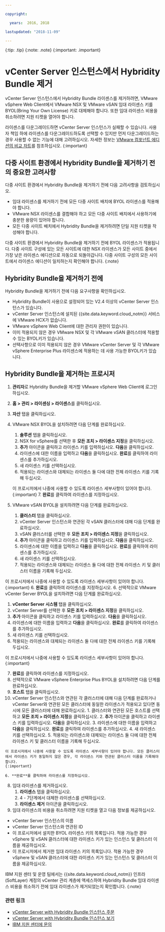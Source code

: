 ```yaml
---

copyright:

  years:  2016, 2018

lastupdated: "2018-11-09"

---
```


{:tip: .tip}
{:note: .note}
{:important: .important}

# vCenter Server 인스턴스에서 Hybridity Bundle 제거

vCenter Server 인스턴스에서 Hybridity Bundle 라이센스를 제거하려면, VMware vSphere Web Client에서 VMware NSX 및 VMware vSAN 임대 라이센스 키를 BYOL(Bring Your Own License) 키로 대체해야 합니다. 또한 임대 라이센스 비용을 취소하려면 지원 티켓을 열어야 합니다.

라이센스를 다운그레이드하면 vCenter Server 인스턴스가 실패할 수 있습니다. 사용자 책임 하에 라이센스를 다운그레이드하도록 선택할 수 있지만 먼저 다운그레이드하는 경우 사용할 수 없는 기능에 대해 고려하십시오. 자세한 정보는 [VMware 컴포넌트 에디션의 비교 차트](../archiref/solution/appendix.html)를 참조하십시오.
{:important}

## 다중 사이트 환경에서 Hybridity Bundle을 제거하기 전의 중요한 고려사항

다중 사이트 환경에서 Hybridity Bundle을 제거하기 전에 다음 고려사항을 검토하십시오.

* 임대 라이센스를 제거하기 전에 모든 다중 사이트 배치에 BYOL 라이센스를 적용해야 합니다.
* VMware NSX 라이센스를 결합해야 하고 모든 다중 사이트 배치에서 사용하기에 충분한 용량이 있어야 합니다.
* 모든 다중 사이트 배치에서 Hybridity Bundle을 제거하려면 단일 지원 티켓을 작성해야 합니다.

다중 사이트 환경에서 Hybridity Bundle을 제거하기 전에 BYOL 라이센스가 적용됩니다. 다중 사이트 구성에 있는 모든 사이트에 대한 NSX 라이센스가 모든 사이트 중에서 가장 낮은 라이센스 에디션으로 자동으로 되돌아갑니다. 다중 사이트 구성의 모든 사이트에서 라이센스 에디션이 일치하는지 확인해야 합니다.
{:note}

## Hybridity Bundle을 제거하기 전에

Hybridity Bundle을 제거하기 전에 다음 요구사항을 확인하십시오.

* Hybridity Bundle이 사용으로 설정되어 있는 V2.4 이상의 vCenter Server 인스턴스가 있습니다.
* vCenter Server 인스턴스에 설치된 {{site.data.keyword.cloud_notm}} 서비스에 VMware HCX가 없습니다.
* VMware vSphere Web Client에 대한 관리자 권한이 있습니다.
* 이미 적용되지 않은 경우 VMware NSX 및 각 VMware vSAN 클러스터에 적용할 수 있는 BYOL키가 있습니다.
* 선택사항으로 이미 적용되지 않은 경우 VMware vCenter Server 및 각 VMware vSphere Enterprise Plus 라이센스에 적용하는 데 사용 가능한 BYOL키가 있습니다.

## Hybridity Bundle을 제거하는 프로시저

1. **관리자**로 Hybridity Bundle을 제거할 VMware vSphere Web Client에 로그인하십시오.
2. **홈 > 관리 > 라이센싱 > 라이센스**를 클릭하십시오.
3. **자산** 탭을 클릭하십시오.
4. VMware NSX BYOL을 설치하려면 다음 단계를 완료하십시오.
   1. **솔루션** 탭을 클릭하십시오.
   2. NSX for vSphere를 선택한 후 **모든 조치 > 라이센스 지정**을 클릭하십시오.
   3. **추가** 아이콘을 클릭하고 라이센스 키를 입력하십시오. **다음**을 클릭하십시오.
   4. 라이센스에 대한 이름을 입력하고 **다음**을 클릭하십시오. **완료**를 클릭하여 라이센스를 추가하십시오.
   5. 새 라이센스 키를 선택하십시오.
   6. 적용되는 라이센스와 대체되는 라이센스 둘 다에 대한 전체 라이센스 키를 기록해 두십시오.

   이 프로시저에서 나중에 사용할 수 있도록 라이센스 세부사항이 있어야 합니다.
   {:important}
   7. **완료**를 클릭하여 라이센스를 지정하십시오.
5. VMware vSAN BYOL을 설치하려면 다음 단계를 완료하십시오.
   1. **클러스터** 탭을 클릭하십시오.
   2. vCenter Server 인스턴스와 연관된 각 vSAN 클러스터에 대해 다음 단계를 완료하십시오.
    1. vSAN 클러스터를 선택한 후 **모든 조치 > 라이센스 지정**을 클릭하십시오.
    2. **추가** 아이콘을 클릭하고 라이센스 키를 입력하십시오. **다음**을 클릭하십시오.
    3. 라이센스에 대한 이름을 입력하고 **다음**을 클릭하십시오. **완료**를 클릭하여 라이센스를 추가하십시오.
    4. 새 라이센스 키를 선택하십시오.
    5. 적용되는 라이센스와 대체되는 라이센스 둘 다에 대한 전체 라이센스 키 및 클러스터 이름을 기록해 두십시오.

이 프로시저에서 나중에 사용할 수 있도록 라이센스 세부사항이 있어야 합니다.
    {:important}
    6. **완료**를 클릭하여 라이센스를 지정하십시오.
6. 선택적으로 VMware vCenter Server BYOL을 설치하려면 다음 단계를 완료하십시오.
   1. **vCenter Server 시스템** 탭을 클릭하십시오.
   2. vCenter Server를 선택한 후 **모든 조치 > 라이센스 지정**을 클릭하십시오.
   3. **추가** 아이콘을 클릭하고 라이센스 키를 입력하십시오. **다음**을 클릭하십시오.
   4. 라이센스에 대한 이름을 입력하고 **다음**을 클릭하십시오. **완료**를 클릭하여 라이센스를 추가하십시오.
   5. 새 라이센스 키를 선택하십시오.
   6. 적용되는 라이센스와 대체되는 라이센스 둘 다에 대한 전체 라이센스 키를 기록해 두십시오.

   이 프로시저에서 나중에 사용할 수 있도록 라이센스 세부사항이 있어야 합니다.
   {:important}

   7. **완료**를 클릭하여 라이센스를 지정하십시오.
7. 선택적으로 VMware vSphere Enterprise Plus BYOL을 설치하려면 다음 단계를 완료하십시오.
  1. **호스트** 탭을 클릭하십시오.
  2. vCenter Server 인스턴스와 연관된 각 클러스터에 대해 다음 단계를 완료하거나 vCenter Server와 연관된 모든 클러스터에 동일한 라이센스가 적용되고 있다면 동시에 모든 클러스터에 대해 완료하십시오.
    1. 클러스터와 연관된 모든 호스트를 선택하고 **모든 조치 > 라이센스 지정**을 클릭하십시오.
    2. **추가** 아이콘을 클릭하고 라이센스 키를 입력하십시오. **다음**을 클릭하십시오.
    3. 라이센스에 대한 이름을 입력하고 **다음**을 클릭하십시오. **완료**를 클릭하여 라이센스를 추가하십시오.
    4. 새 라이센스 키를 선택하십시오.
    5. 적용되는 라이센스와 대체되는 라이센스 둘 다에 대한 전체 라이센스 키 및 클러스터 이름을 기록해 두십시오.

    이 프로시저에서 나중에 사용할 수 있도록 라이센스 세부사항이 있어야 합니다. 모든 클러스터에서 라이센스 키가 동일하지 않은 경우, 각 라이센스 키와 연관된 클러스터 이름을 기록해야 합니다.
    {:important}

    6. **완료**를 클릭하여 라이센스를 지정하십시오.
8. 임대 라이센스를 제거하십시오.
   1. **라이센스** 탭을 클릭하십시오.
   2. 4 - 7단계에서 대체한 라이센스를 선택하십시오.
   3. **라이센스 제거** 아이콘을 클릭하십시오.
9. 임대 라이센스의 비용을 취소하려면 지원 티켓을 열고 다음 정보를 제공하십시오.
  * vCenter Server 인스턴스의 이름
  * vCenter Server 인스턴스와 연관된 ID
  * 이 프로시저에서 설치한 BYOL 라이센스 키의 목록입니다. 적용 가능한 경우 vSphere 및 vSAN 클러스터에 대한 라이센스 키가 있는 인스턴스 및 클러스터 이름을 제공하십시오.
  * 이 프로시저에서 제거한 임대 라이센스 키의 목록입니다. 적용 가능한 경우 vSphere 및 vSAN 클러스터에 대한 라이센스 키가 있는 인스턴스 및 클러스터 이름을 제공하십시오.

  IBM 지원 센터 및 운영 팀에서는 {{site.data.keyword.cloud_notm}} 인프라(SoftLayer) 계정의 vCenter 관리 계층에 액세스하여 Hybridity Bundle 임대 라이센스 비용을 취소하기 전에 임대 라이센스가 제거되었는지 확인합니다.
  {:note}

### 관련 링크

* [vCenter Server with Hybridity Bundle 인스턴스 주문](vc_hybrid_orderinginstance.html)
* [vCenter Server with Hybridity Bundle 인스턴스 보기](vc_hybrid_viewinginstances.html)
* [IBM 지원 센터에 문의](../vmonic/trbl_support.html)
